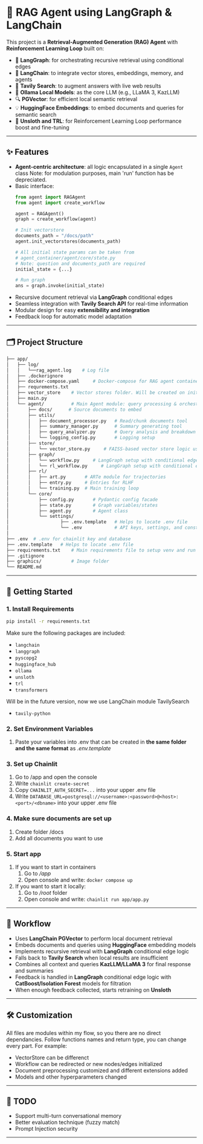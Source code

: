 <!--
from nltk.corpus.reader import documentsfrom agent_container.agent.core.rag_agent import RAGAgentfrom agent_container.agent.graph.workflow import create_workflow
-->


# 🧠 RAG Agent using LangGraph & LangChain

This project is a **Retrieval-Augmented Generation (RAG) Agent** with **Reinforcement Learning Loop** built on:

- 🔁 **LangGraph**: for orchestrating recursive retrieval using conditional edges  
- 🦜 **LangChain**: to integrate vector stores, embeddings, memory, and agents  
- 🧭 **Tavily Search**: to augment answers with live web results  
- 🤖 **Ollama Local Models**: as the core LLM (e.g., LLaMA 3, KazLLM)  
- 🔍 **PGVector**: for efficient local semantic retrieval  
- 💡 **HuggingFace Embeddings**: to embed documents and queries for semantic search
- 🦥 **Unsloth and TRL**: for Reinforcement Learning Loop performance boost and fine-tuning

---

## ✨ Features

- **Agent-centric architecture**: all logic encapsulated in a single `Agent` class
Note: for modulation purposes, main 'run' function has be depreciated.
- Basic interface:  
    ```python
    from agent import RAGAgent
    from agent import create_workflow

    agent = RAGAgent()
    graph = create_workflow(agent)
    
    # Init vectorstore
    documents_path = "/docs/path"
    agent.init_vectorstores(documents_path)
    
    # All initial state params can be taken from 
    # agent_container/agent/core/state.py
    # Note: question and documents_path are required
    initial_state = {...}
  
    # Run graph
    ans = graph.invoke(initial_state)
    ```
- Recursive document retrieval via **LangGraph** conditional edges
- Seamless integration with **Tavily Search API** for real-time information
- Modular design for easy **extensibility and integration**
- Feedback loop for automatic model adaptation
---

## 🗂️ Project Structure
```graphql
├── app/
│   ├── log/
│   │   └──rag_agent.log    # Log file
│   ├── .dockerignore
│   ├── docker-compose.yaml     # Docker-compose for RAG agent container
│   ├── requrements.txt
│   ├── vector_store    # Vector stores folder. Will be created on initialization
│   ├── main.py
│   └── agent/          # Main Agent module: query processing & orchestration
│       ├── docs/      # Source documents to embed
│       ├── utils/
│       │   ├── document_processor.py   # Read/chunk documents tool
│       │   ├── summary_manager.py      # Summary generating tool
│       │   ├── query_analyzer.py       # Query analysis and breakdown tool
│       │   └── logging_config.py       # Logging setup
│       ├── store/
│       │   └── vector_store.py     # FAISS-based vector store logic using LangChain
│       ├── graph/
│       │   └── workflow.py     # LangGraph setup with conditional edges for response
│       │   └── rl_workflow.py     # LangGraph setup with conditional edges for RLHF
│       ├── rl/
│       │   ├── art.py       # ARTe module for trajectories
│       │   ├── entry.py     # Entries for RLHF
│       │   └── training.py  # Main training loop
│       └── core/
│           ├── config.py       # Pydantic config facade
│           ├── state.py        # Graph variables/states
│           ├── agent.py        # Agent class
│           └── settings/
│                   ├── .env.template   # Helps to locate .env file
│                   └── .env            # API keys, settings, and constants
│
├── .env  # .env for chainlit key and database
├── .env.template   # Helps to locate .env file
├── requirements.txt    # Main requirements file to setup venv and run code locally
├── .gitignore
├── graphics/           # Image folder
└── README.md
```

---

## 🚀 Getting Started
### 1. Install Requirements
```bash
pip install -r requirements.txt
```
Make sure the following packages are included:
- ```langchain```
- ```langgraph```
- ```pyscopg2```
- ```huggingface_hub```
- ```ollama```
- ```unsloth```
- ```trl```
- ```transformers```

Will be in the future version, now we use LangChain module TavilySearch
- ```tavily-python```

### 2. Set Environment Variables
1. Paste your variables into .env that can be created in **the same folder and the same format** as _.env.template_

### 3. Set up Chainlit
1. Go to /app and open the console
2. Write ```chainlit create-secret```
3. Copy ```CHAINLIT_AUTH_SECRET=...``` into your upper .env file
4. Write ```DATABASE_URL=postgresql://<username>:<password>@<host>:<port>/<dbname>``` into your upper .env file
   
### 4. Make sure documents are set up
1. Create folder /docs
2. Add all documents you want to use

### 5. Start app
1. If you want to start in containers
   1. Go to _/app_
   2. Open console and write: ```docker compose up```
2. If you want to start it locally:
   1. Go to _/root_ folder
   2. Open console and write: ```chainlit run app/app.py```
---

## 🧠 Workflow

- Uses **LangChain PGVector** to perform local document retrieval
- Embeds documents and queries using **HuggingFace** embedding models
- Implements recursive retrieval with **LangGraph** conditional edge logic
- Falls back to **Tavily Search** when local results are insufficient
- Combines all context and queries **KazLLM/LLaMA 3** for final response and summaries
- Feedback is handled in **LangGraph** conditional edge logic with **CatBoost/Isolation Forest** models for filtration
- When enough feedback collected, starts retraining on **Unsloth**

---

## 🛠️ Customization
All files are modules within my flow, so you there are no direct dependancies.
Follow functions names and return type, you can change every part.
For example:
- VectorStore can be differenct
- Workflow can be redirected or new nodes/edges initialized
- Document preprocessing customized and different extensions added
- Models and other hyperparameters changed

---

## 📌 TODO
- Support multi-turn conversational memory
- Better evaluation technique (fuzzy match)
- Prompt Injection security

---
